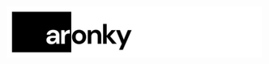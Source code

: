 <div align="center">
  <a href="https://github.com/AronkyTechnologies/.github/profile">
    <img src="aronky.png" alt="Logo">
  </a>
